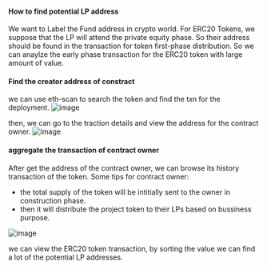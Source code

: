 ####  How to find potential LP address
We want to Label the Fund address in crypto world.
For ERC20 Tokens, we suppose that the LP will attend the private equity phase.
So their address should be found in the transaction for token first-phase distribution.
So we can anaylze the early phase transaction for the ERC20 token with large amount of value.

#### Find the creator address of constract 
we can use eth-scan to search the token and find the txn for the deployment.
![image](https://user-images.githubusercontent.com/54138330/203884071-ba1f6f24-3c14-4b95-a8bd-eef4fc2f18c3.png)

then, we can go to the traction details and view the address for the contract owner.
![image](https://user-images.githubusercontent.com/54138330/203884294-3509da54-4905-4597-a3ac-f9c59313ca67.png)

#### aggregate the transaction of contract owner
After get the address of the contract owner, we can browse its history transaction of the token.
Some tips for contract owner:
- the total supply of the token will be intitially sent to the owner in construction phase.
- then it will distribute the project token to their LPs based on bussiness purpose.

![image](https://user-images.githubusercontent.com/54138330/203884831-dd36a074-a224-444b-8e2d-dc7b6a493307.png)

we can view the ERC20 token transaction, by sorting the value we can find a lot of the potential LP addresses.
